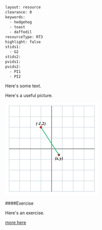 ````
layout: resource
clearance: 0
keywords: 
  - hedgehog
  - toast
  - daffodil
resourceType: RT3
highlight: false
stids1:
  - G2
stids2:
pvids1: 
pvids2: 
  - PI1
  - PI2

````

Here's some text.

Here's a useful picture.

<!-- ADD PICTURE OF AXES WITH THESE TWO POINTS MARKED AND A LINE SHOWING THE DISTANCE BETWEEN THEM -->
![Picture](xy12-1.png)



<div class="well">####Exercise

Here's an exercise.</div>

[<span class="icon-folder-open"></span> more here](../G2_RT7/index.html)

